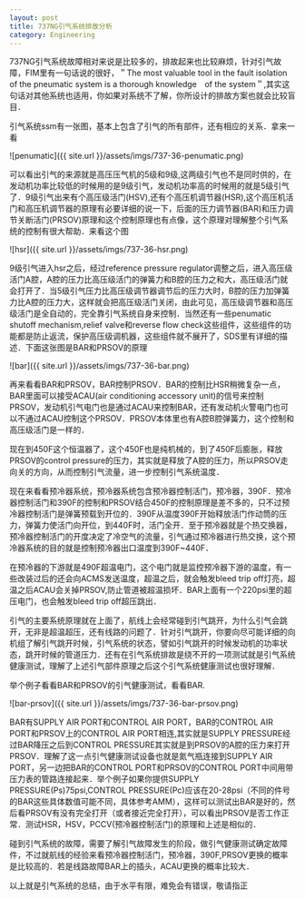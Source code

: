 ```yaml
---
layout: post
title: 737NG引气系统排故分析
category: Engineering
---
```




737NG引气系统故障相对来说是比较多的，排故起来也比较麻烦，针对引气故障，FIM里有一句话说的很好，＂The most valuable tool in the fault isolation of the pneumatic system is a thorough knowledge　of the system＂,其实这句话对其他系统也适用，你如果对系统不了解，你所设计的排故方案也就会比较盲目．

引气系统ssm有一张图，基本上包含了引气的所有部件，还有相应的关系．拿来一看

![penumatic]({{ site.url }}/assets/imgs/737-36-penumatic.png)

可以看出引气的来源就是高压压气机的5级和9级,这两级引气也不是同时供的，在发动机功率比较低的时候用的是9级引气，发动机功率高的时候用的就是5级引气了．9级引气出来有个高压级活门(HSV),还有个高压机调节器(HSR),这个高压机活门和高压机调节器的原理有必要详细的说一下，后面的压力调节器(BAR)和压力调节关断活门(PRSOV)原理和这个控制原理也有点像，这个原理对理解整个引气系统的控制有很大帮助．来看这个图

![hsr]({{ site.url }}/assets/imgs/737-36-hsr.png)

9级引气进入hsr之后，经过reference pressure regulator调整之后，进入高压级活门A腔，A腔的压力比高压级活门的弹簧力和B腔的压力之和大，高压级活门就会打开了．当5级引气压力比高压级调节器调节后的压力大时，B腔的压力加弹簧力比A腔的压力大，这样就会把高压级活门关闭，由此可见，高压级调节器和高压级活门是全自动的，完全靠引气系统自身来控制．当然还有一些penumatic shutoff mechanism,relief valve和reverse flow check这些组件，这些组件的功能都是防止返流，保护高压级调机器，这些组件就不展开了，SDS里有详细的描述．下面这张图是BAR和PRSOV的原理

![bar]({{ site.url }}/assets/imgs/737-36-bar.png)

再来看看BAR和PRSOV，BAR控制PRSOV．BAR的控制比HSR稍微复杂一点，BAR里面可以接受ACAU(air conditioning accessory unit)的信号来控制PRSOV，发动机引气电门也是通过ACAU来控制BAR，还有发动机火警电门也可以不通过ACAU控制这个PRSOV．PRSOV本体里也有A腔B腔弹簧力，这个控制和高压级活门是一样的．

现在到450F这个恒温器了，这个450F也是纯机械的，到了450F后膨胀，释放PRSOV的control pressure的压力，其实就是释放了A腔的压力，所以PRSOV走向关的方向，从而控制引气流量，进一步控制引气系统温度．

现在来看看预冷器系统，预冷器系统包含预冷器控制活门，预冷器，390F．预冷器控制活门和390F的控制和PRSOV结合450F的控制原理是差不多的，只不过预冷器控制活门是弹簧预载到开位的．390F从温度390F开始释放活门作动筒的压力，弹簧力使活门向开位，到440F时，活门全开．至于预冷器就是个热交换器，预冷器控制活门的开度决定了冷空气的流量，引气通过预冷器进行热交换，这个预冷器系统的目的就是控制预冷器出口温度到390F~440F．

在预冷器的下游就是490F超温电门，这个电门就是监控预冷器下游的温度，有一些改装过后的还会向ACMS发送温度，超温之后，就会触发bleed trip off灯亮，超温之后ACAU会关掉PRSOV,防止管道被超温损坏．BAR上面有一个220psi里的超压电门，也会触发bleed trip off超压跳出．

引气的主要系统原理就在上面了，航线上会经常碰到引气跳开，为什么引气会跳开，无非是超温超压，还有线路的问题了．针对引气跳开，你要向尽可能详细的向机组了解引气跳开时候，引气系统的状态，譬如引气跳开的时候发动机的功率状态，跳开时候的管道压力．还有在引气系统排故是绕不开的一项测试就是引气系统健康测试，理解了上述引气部件原理之后这个引气系统健康测试也很好理解．

举个例子看看BAR和PRSOV的引气健康测试，看看BAR.

![bar-prsov]({{ site.url }}/assets/imgs/737-36-bar-prsov.png)

BAR有SUPPLY AIR PORT和CONTROL AIR PORT，BAR的CONTROL AIR PORT和PRSOV上的CONTROL AIR PORT相连,其实就是SUPPLY PRESSURE经过BAR降压之后到CONTROL PRESSURE其实就是到PRSOV的A腔的压力来打开PRSOV．理解了这一点引气健康测试设备也就是氮气瓶连接到SUPPLY AIR PORT，另一边把BAR的CONTROL PORT和PRSOV的CONTROL PORT中间用带压力表的管路连接起来．举个例子如果你提供SUPPLY PRESSURE(Ps)75psi,CONTROL PRESSURE(Pc)应该在20-28psi（不同的件号的BAR这些具体数值可能不同，具体参考AMM），这样可以测试出BAR是好的，然后看PRSOV有没有完全打开（或者接近完全打开），可以看出PRSOV是否工作正常．测试HSR，HSV，PCCV(预冷器控制活门)的原理和上述是相似的．

碰到引气系统的故障，需要了解引气故障发生的阶段，做引气健康测试确定故障件，不过就航线的经验来看预冷器控制活门，预冷器，390F,PRSOV更换的概率是比较高的．若是线路故障BAR上的插头，ACAU更换的概率比较大．

以上就是引气系统的总结，由于水平有限，难免会有错误，敬请指正
